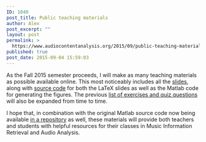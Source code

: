 ```yaml
---
ID: 1040
post_title: Public teaching materials
author: Alex
post_excerpt: ""
layout: post
permalink: >
  https://www.audiocontentanalysis.org/2015/09/public-teaching-materials/
published: true
post_date: 2015-09-04 15:59:03
---
```

As the Fall 2015 semester proceeds, I will make as many teaching materials as possible available online. This most noticeably includes all the <a href="http://www.audiocontentanalysis.org/teaching/">slides</a>, along with <a href="https://github.com/alexanderlerch/ACA-Slides" target="_blank">source code</a> for both the LaTeX slides as well as the Matlab code for generating the figures. The previous <a href="http://www.audiocontentanalysis.org/teaching/exercises/" target="_blank">list of exercises and quiz questions</a> will also be expanded from time to time.

I hope that, in combination with the original Matlab source code now being available <a href="https://github.com/alexanderlerch/ACA-Code" target="_blank">in a repository</a> as well, these materials will provide both teachers and students with helpful resources for their classes in Music Information Retrieval and Audio Analysis.